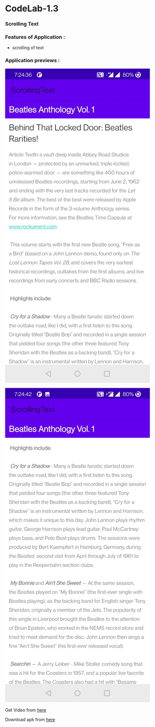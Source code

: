 # CodeLab-1.3
### Scrolling Text

### Features of Application :

- scrolling of text

### Application previews :

![1jpeg](https://github.com/priyal-gopawat/Storage/blob/main/Code%20Labs/1.3/1.jpeg)

![2jpeg](https://github.com/priyal-gopawat/Storage/blob/main/Code%20Labs/1.3/2.jpeg)

Get Video from [here](https://drive.google.com/file/d/1Gl3v7UFwAo6brJKxA6ctB04ZQQbPW-ky/view?usp=sharing)


Download apk from [here](https://github.com/priyal-gopawat/CodeLab-1.3/releases/download/1.0/app-debug.apk)
